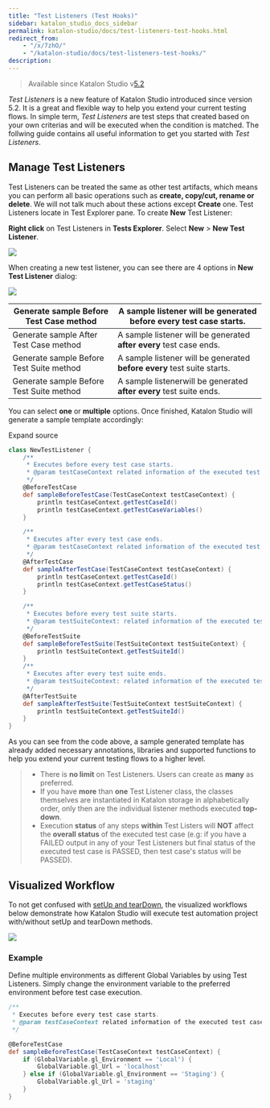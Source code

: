```yaml
---
title: "Test Listeners (Test Hooks)"
sidebar: katalon_studio_docs_sidebar
permalink: katalon-studio/docs/test-listeners-test-hooks.html
redirect_from:
    - "/x/7zhO/"
    - "/katalon-studio/docs/test-listeners-test-hooks/"
description:
---
```

> Available since Katalon Studio v[5.2](/display/KD/Version+5.2)

_Test Listeners_ is a new feature of Katalon Studio introduced since version 5.2. It is a great and flexible way to help you extend your current testing flows. In simple term, _Test Listeners_ are test steps that created based on your own criterias and will be executed when the condition is matched. The follwing guide contains all useful information to get you started with _Test Listeners_.

Manage Test Listeners
---------------------

Test Listeners can be treated the same as other test artifacts, which means you can perform all basic operations such as **create, copy/cut, rename or delete**. We will not talk much about these actions except **Create** one. Test Listeners locate in Test Explorer pane. To create **New** Test Listener:

**Right click** on Test Listeners in **Tests Explorer**. Select **New** \> **New Test Listener**.

![](../../images/katalon-studio/docs/test-listeners-test-hooks/image2017-12-5-103A353A3.png)

When creating a new test listener, you can see there are 4 options in **New Test Listener** dialog:

![](../../images/katalon-studio/docs/test-listeners-test-hooks/image2017-12-5-103A353A38.png)

| Generate sample Before Test Case method | A sample listener will be generated before every test case starts. |
| --- | --- |
| Generate sample After Test Case method | A sample listener will be generated **after every** test case ends. |
| Generate sample Before Test Suite method | A sample listener will be generated **before every** test suite starts. |
| Generate sample Before Test Suite method | A sample listenerwill be generated **after every** test suite ends. |

You can select **one** or **multiple** options. Once finished, Katalon Studio will generate a sample template accordingly:

Expand source

```groovy
class NewTestListener {
	/**
	 * Executes before every test case starts.
	 * @param testCaseContext related information of the executed test case.
	 */
	@BeforeTestCase
	def sampleBeforeTestCase(TestCaseContext testCaseContext) {
		println testCaseContext.getTestCaseId()
		println testCaseContext.getTestCaseVariables()
	}

	/**
	 * Executes after every test case ends.
	 * @param testCaseContext related information of the executed test case.
	 */
	@AfterTestCase
	def sampleAfterTestCase(TestCaseContext testCaseContext) {
		println testCaseContext.getTestCaseId()
		println testCaseContext.getTestCaseStatus()
	}

	/**
	 * Executes before every test suite starts.
	 * @param testSuiteContext: related information of the executed test suite.
	 */
	@BeforeTestSuite
	def sampleBeforeTestSuite(TestSuiteContext testSuiteContext) {
		println testSuiteContext.getTestSuiteId()
	}
	/**
	 * Executes after every test suite ends.
	 * @param testSuiteContext: related information of the executed test suite.
	 */
	@AfterTestSuite
	def sampleAfterTestSuite(TestSuiteContext testSuiteContext) {
		println testSuiteContext.getTestSuiteId()
	}
}
```

As you can see from the code above, a sample generated template has already added necessary annotations, libraries and supported functions to help you extend your current testing flows to a higher level. 

> *   There is **no limit** on Test Listeners. Users can create as **many** as preferred.
> *   If you have **more** than **one** Test Listener class, the classes themselves are instantiated in Katalon storage in alphabetically order, only then are the individual listener methods executed **top-down**.
> *   Execution **status** of any steps **within** Test Listers will **NOT** affect the **overall status** of the executed test case (e.g: if you have a FAILED output in any of your Test Listeners but final status of the executed test case is PASSED, then test case's status will be PASSED).

Visualized Workflow
-------------------

To not get confused with [setUp and tearDown](/display/Documentation/Define+method#Definemethod-SetUp()andTearDown()inManualview), the visualized workflows below demonstrate how Katalon Studio will execute test automation project with/without setUp and tearDown methods.

![](../../images/katalon-studio/docs/test-listeners-test-hooks/image2018-9-27-123A333A20.png)

### Example

Define multiple environments as different Global Variables by using Test Listeners. Simply change the environment variable to the preferred environment before test case execution.

```groovy
/**
 * Executes before every test case starts.
 * @param testCaseContext related information of the executed test case.
 */

@BeforeTestCase
def sampleBeforeTestCase(TestCaseContext testCaseContext) {
    if (GlobalVariable.gl_Environment == 'Local') {
        GlobalVariable.gl_Url = 'localhost'
    } else if (GlobalVariable.gl_Environment == 'Staging') {
        GlobalVariable.gl_Url = 'staging'
    }
}
```